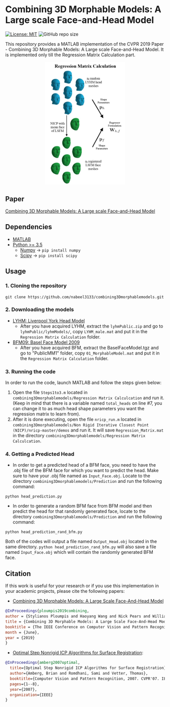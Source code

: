 # Combining 3D Morphable Models: A Large scale Face-and-Head Model

[![License: MIT](https://img.shields.io/badge/License-MIT-yellow.svg)](LICENSE)
![GitHub repo size](https://img.shields.io/github/repo-size/nabeel3133/combining3Dmorphablemodels)

This repository provides a MATLAB implementation of the CVPR 2019 Paper - Combining 3D Morphable Models: A Large scale Face-and-Head Model. It is implemented only till the Regression Matrix Calculation part.

<p align="center"><img width="50%" height="5%" src="images/main.jpg" /></p>

## Paper
[Combining 3D Morphable Models: A Large scale Face-and-Head Model](https://arxiv.org/abs/1903.03785)

## Dependencies
* [MATLAB](https://www.mathworks.com/downloads/)
* [Python >= 3.5](https://www.python.org/downloads/release/python-352/)
  - [Numpy](https://pypi.org/project/numpy/) -> ```pip install numpy```
  - [Scipy](https://pypi.org/project/scipy/) -> ```pip install scipy```

## Usage
### 1. Cloning the repository
```
git clone https://github.com/nabeel3133/combining3Dmorphablemodels.git
```

### 2. Downloading the models
- [LYHM: Liverpool York Head Model](https://www-users.cs.york.ac.uk/~nep/research/LYHM/)
  - After you have acquired LYHM, extract the `lyhmPublic.zip` and go to `lyhmPublic/lyhmModels/`, copy `LYHM_male.mat` and put it in the `Regression Matrix Calculation` folder.
- [BFM09: Basel Face Model 2009](https://faces.dmi.unibas.ch/bfm/index.php?nav=1-1-0&id=details)
  - After you have acquired BFM, extract the BaselFaceModel.tgz and go to "PublicMM1" folder, copy `01_MorphableModel.mat` and put it in the `Regression Matrix Calculation` folder.
  
### 3. Running the code
In order to run the code, launch MATLAB and follow the steps given below:
1. Open the file `Steps1to3.m` located in `combining3Dmorphablemodels/Regression Matrix Calculcation` and run it.
(Keep in mind that there is a variable named `total_heads` on line #7, you can change it to as much head shape parameters you want the regression matrix to learn from). 
2. After it is done executing, open the file `nricp_run.m` located in `combining3Dmorphablemodels/Non Rigid Iterative Closest Point (NICP)/nricp-master/demos` and run it. It will save `Regression_Matrix.mat` in the directory `combining3Dmorphablemodels/Regression Matrix Calculcation`.

### 4. Getting a Predicted Head
  - In order to get a predicted head of a BFM face, you need to have the .obj file of the BFM face for which you want to predict the head. Make sure to have your .obj file named as `Input_Face.obj`. Locate to the directory `combining3Dmorphablemodels/Prediction` and run the following command:
```
python head_prediction.py
```
  - In order to generate a random BFM face from BFM model and then predict the head for that randomly generated face, locate to the directory `combining3Dmorphablemodels/Prediction` and run the following command:
```
python head_prediction_rand_bfm.py
```

Both of the codes will output a file named `Output_Head.obj` located in the same directory. `python head_prediction_rand_bfm.py` will also save a file named `Input_Face.obj` which will contain the randomly generated BFM face.

## Citation
If this work is useful for your research or if you use this implementation in your academic projects, please cite the following papers:
- [Combining 3D Morphable Models: A Large Scale Face-And-Head Model](https://arxiv.org/abs/1903.03785)
```bibtex
@InProceedings{ploumpis2019combining,
author = {Stylianos Ploumpis and Haoyang Wang and Nick Pears and William A. P. Smith and Stefanos Zafeiriou},
title = {Combining 3D Morphable Models: A Large Scale Face-And-Head Model},
booktitle = {The IEEE Conference on Computer Vision and Pattern Recognition (CVPR)},
month = {June},
year = {2019}
}
```

- [Optimal Step Nonrigid ICP Algorithms for Surface Registration](https://gravis.dmi.unibas.ch/publications/2007/CVPR07_Amberg.pdf):
```bibtex
@InProceedings{amberg2007optimal,
  title={Optimal Step Nonrigid ICP Algorithms for Surface Registration},
  author={Amberg, Brian and Romdhani, Sami and Vetter, Thomas},
  booktitle={Computer Vision and Pattern Recognition, 2007. CVPR'07. IEEE Conference on},
  pages={1--8},
  year={2007},
  organization={IEEE}
}
```
